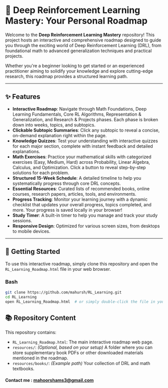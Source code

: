 # 🧠 Deep Reinforcement Learning Mastery: Your Personal Roadmap

Welcome to the **Deep Reinforcement Learning Mastery** repository! This project hosts an interactive and comprehensive roadmap designed to guide you through the exciting world of Deep Reinforcement Learning (DRL), from foundational math to advanced generalization techniques and practical projects.

Whether you're a beginner looking to get started or an experienced practitioner aiming to solidify your knowledge and explore cutting-edge research, this roadmap provides a structured learning path.

---

## ✨ Features

- **Interactive Roadmap**: Navigate through Math Foundations, Deep Learning Fundamentals, Core RL Algorithms, Representation & Generalization, and Research & Projects phases. Each phase is broken down into weeks, topics, and subtopics.
- **Clickable Subtopic Summaries**: Click any subtopic to reveal a concise, on-demand explanation right within the page.
- **Knowledge Quizzes**: Test your understanding with interactive quizzes for each major section, complete with instant feedback and detailed explanations.
- **Math Exercises**: Practice your mathematical skills with categorized exercises (Easy, Medium, Hard) across Probability, Linear Algebra, Calculus, and Optimization. Click a button to reveal step-by-step solutions for each problem.
- **Structured 15-Week Schedule**: A detailed timeline to help you systematically progress through core DRL concepts.
- **Essential Resources**: Curated lists of recommended books, online courses, research papers, articles, tools, and environments.
- **Progress Tracking**: Monitor your learning journey with a dynamic checklist that updates your overall progress, topics completed, and more. Your progress is saved locally in your browser!
- **Study Timer**: A built-in timer to help you manage and track your study sessions.
- **Responsive Design**: Optimized for various screen sizes, from desktops to mobile devices.

---

## 🚀 Getting Started

To use this interactive roadmap, simply clone this repository and open the `RL_Learning_Roadmap.html` file in your web browser.

### Bash

```bash
git clone https://github.com/mahursh/RL_Learning.git
cd RL_Learning
open RL_Learning_Roadmap.html  # or simply double-click the file in your file explorer
```

## 📚 Repository Content

This repository contains:

- `RL_Learning_Roadmap.html`: The main interactive roadmap web page.
- `resources/`: *(Optional, based on your setup)* A folder where you can store supplementary book PDFs or other downloaded materials mentioned in the roadmap.
- `resources/books/`: *(Example path)* Your collection of DRL and math textbooks.



#### Contact me  : mahoorshams3@gmail.com

